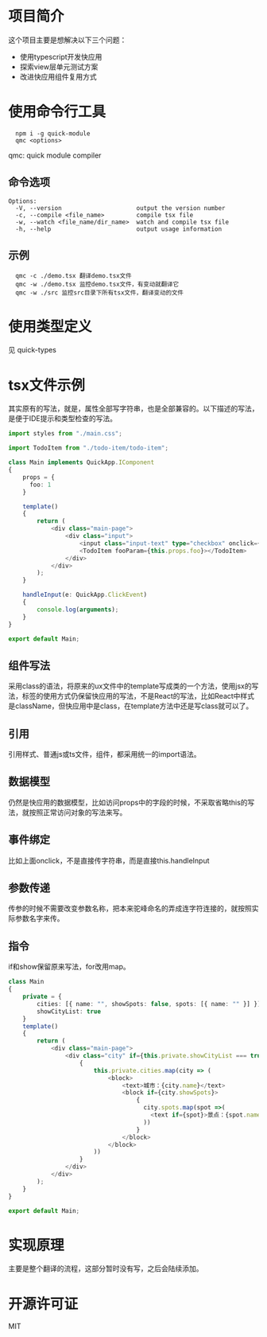 # 项目简介
这个项目主要是想解决以下三个问题：

* 使用typescript开发快应用
* 探索view层单元测试方案
* 改进快应用组件复用方式

# 使用命令行工具

```
  npm i -g quick-module
  qmc <options> 
```
qmc: quick module compiler
## 命令选项
```
Options:
  -V, --version                     output the version number
  -c, --compile <file_name>         compile tsx file
  -w, --watch <file_name/dir_name>  watch and compile tsx file
  -h, --help                        output usage information
```

## 示例

```
  qmc -c ./demo.tsx 翻译demo.tsx文件
  qmc -w ./demo.tsx 监控demo.tsx文件，有变动就翻译它
  qmc -w ./src 监控src目录下所有tsx文件，翻译变动的文件
```
# 使用类型定义
见 quick-types

# tsx文件示例

其实原有的写法，就是，属性全部写字符串，也是全部兼容的。以下描述的写法，是便于IDE提示和类型检查的写法。

```ts
import styles from "./main.css";

import TodoItem from "./todo-item/todo-item";

class Main implements QuickApp.IComponent
{
    props = {
      foo: 1
    }

    template()
    {
        return (
            <div class="main-page">
                <div class="input">
                    <input class="input-text" type="checkbox" onclick={this.handleInput}></input>
                    <TodoItem fooParam={this.props.foo}></TodoItem>
                </div>
            </div>
        );
    }

    handleInput(e: QuickApp.ClickEvent)
    {
        console.log(arguments);
    }
}

export default Main;
```

## 组件写法
采用class的语法，将原来的ux文件中的template写成类的一个方法，使用jsx的写法，标签的使用方式仍保留快应用的写法，不是React的写法，比如React中样式是className，但快应用中是class，在template方法中还是写class就可以了。

## 引用
引用样式、普通js或ts文件，组件，都采用统一的import语法。

## 数据模型
仍然是快应用的数据模型，比如访问props中的字段的时候，不采取省略this的写法，就按照正常访问对象的写法来写。

## 事件绑定
比如上面onclick，不是直接传字符串，而是直接this.handleInput

## 参数传递
传参的时候不需要改变参数名称，把本来驼峰命名的弄成连字符连接的，就按照实际参数名字来传。

## 指令
if和show保留原来写法，for改用map。

```ts
class Main
{
    private = {
        cities: [{ name: "", showSpots: false, spots: [{ name: "" }] }],
        showCityList: true
    }
    template()
    {
        return (
            <div class="main-page">
                <div class="city" if={this.private.showCityList === true}>
                    {
                        this.private.cities.map(city => (
                            <block>
                                <text>城市：{city.name}</text>
                                <block if={city.showSpots}>
                                    {
                                      city.spots.map(spot =>(
                                        <text if={spot}>景点：{spot.name}</text> 
                                      ))
                                    }
                                </block>
                            </block>
                        ))
                    }
                </div>
            </div>
        );
    }
}

export default Main;
```

# 实现原理

主要是整个翻译的流程，这部分暂时没有写，之后会陆续添加。

# 开源许可证
MIT